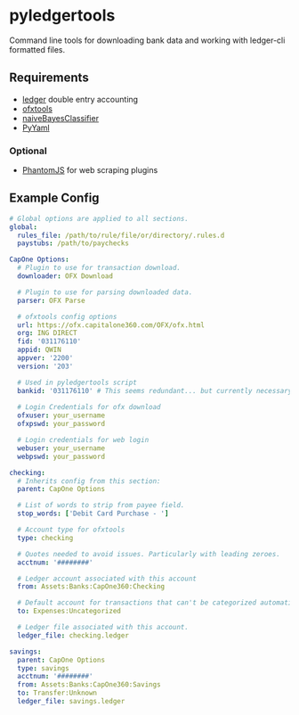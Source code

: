 # pyledgertools
Command line tools for downloading bank data and working with ledger-cli formatted files.

## Requirements
 - [ledger](http://www.ledger-cli.org) double entry accounting
 - [ofxtools](https://github.com/csingley/ofxtools)
 - [naiveBayesClassifier](https://github.com/muatik/naive-bayes-classifier)
 - [PyYaml](https://github.com/yaml/pyyaml)

### Optional
 - [PhantomJS](http://phantomjs.org) for web scraping plugins

## Example Config
```yaml
# Global options are applied to all sections.
global:
  rules_file: /path/to/rule/file/or/directory/.rules.d
  paystubs: /path/to/paychecks

CapOne Options:
  # Plugin to use for transaction download.
  downloader: OFX Download

  # Plugin to use for parsing downloaded data.
  parser: OFX Parse

  # ofxtools config options
  url: https://ofx.capitalone360.com/OFX/ofx.html
  org: ING DIRECT
  fid: '031176110'
  appid: QWIN
  appver: '2200'
  version: '203'

  # Used in pyledgertools script
  bankid: '031176110' # This seems redundant... but currently necessary.
  
  # Login Credentials for ofx download
  ofxuser: your_username
  ofxpswd: your_password

  # Login credentials for web login
  webuser: your_username
  webpswd: your_password

checking:
  # Inherits config from this section:
  parent: CapOne Options

  # List of words to strip from payee field.
  stop_words: ['Debit Card Purchase - ']

  # Account type for ofxtools
  type: checking

  # Quotes needed to avoid issues. Particularly with leading zeroes.
  acctnum: '########'

  # Ledger account associated with this account
  from: Assets:Banks:CapOne360:Checking

  # Default account for transactions that can't be categorized automatically.
  to: Expenses:Uncategorized

  # Ledger file associated with this account.
  ledger_file: checking.ledger

savings:
  parent: CapOne Options
  type: savings
  acctnum: '########'
  from: Assets:Banks:CapOne360:Savings
  to: Transfer:Unknown
  ledger_file: savings.ledger
```

